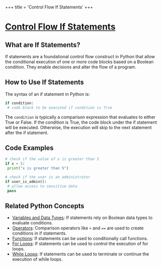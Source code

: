 +++
 title = 'Control Flow If Statements'
+++
# [Control Flow If Statements](./../control-flow-if-statements/)

## What are If Statements?
If statements are a foundational control flow construct in Python that allow the conditional execution of one or more code blocks based on a Boolean condition. They enable decisions and alter the flow of a program.

## How to Use If Statements
The syntax of an if statement in Python is:

```python
if condition:
 # code block to be executed if condition is True
```

The `condition` is typically a comparison expression that evaluates to either True or False. If the condition is True, the code block under the if statement will be executed. Otherwise, the execution will skip to the next statement after the if statement.

## Code Examples
```python
# check if the value of x is greater than 5
if x > 5:
 print("x is greater than 5")
```

```python
# check if the user is an administrator
if user_is_admin():
 # allow access to sensitive data
 pass
```

## Related Python Concepts

- [Variables and Data Types](./../variables-and-data-types/): If statements rely on Boolean data types to evaluate conditions.
- [Operators](./../operators/): Comparison operators like `>` and `==` are used to create conditions in if statements.
- [Functions](./../functions/): If statements can be used to conditionally call functions.
- [For Loops](./../for-loops/): If statements can be used to control the execution of for loops.
- [While Loops](./../while-loops/): If statements can be used to terminate or continue the execution of while loops.
